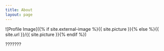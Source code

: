 ```yaml
---
title: About
layout: page
---
```

![Profile Image]({% if site.external-image %}{{ site.picture }}{% else %}{{ site.url }}/{{ site.picture }}{% endif %})

???????